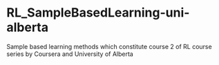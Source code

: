 # RL_SampleBasedLearning-uni-alberta
Sample based learning methods which constitute course 2 of RL course series by Coursera and University of Alberta
